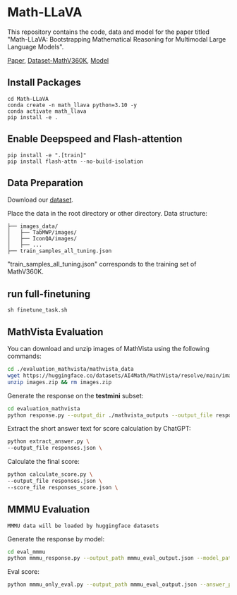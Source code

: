 # Math-LLaVA

This repository contains the code, data and model for the paper titled "Math-LLaVA: Bootstrapping Mathematical Reasoning for Multimodal Large Language Models".

[Paper](), [Dataset-MathV360K](https://huggingface.co/datasets/steven16/MathV360K/tree/main), [Model]()


## Install Packages
```
cd Math-LLaVA
conda create -n math_llava python=3.10 -y
conda activate math_llava
pip install -e .
```
## Enable Deepspeed and Flash-attention
```
pip install -e ".[train]"
pip install flash-attn --no-build-isolation
```

## Data Preparation
Download our [dataset](https://huggingface.co/datasets/steven16/MathV360K/tree/main).

Place the data in the root directory or other directory.
Data structure:
```
├── images_data/
│   ├── TabMWP/images/
│   ├── IconQA/images/
│   ├── ...
├── train_samples_all_tuning.json
```
"train_samples_all_tuning.json" corresponds to the training set of MathV360K. 

## run full-finetuning
```
sh finetune_task.sh
```

## MathVista Evaluation
You can download and unzip images of MathVista using the following commands:
```sh
cd ./evaluation_mathvista/mathvista_data
wget https://huggingface.co/datasets/AI4Math/MathVista/resolve/main/images.zip
unzip images.zip && rm images.zip
```
Generate the response on the **testmini** subset:
```sh
cd evaluation_mathvista
python response.py --output_dir ./mathvista_outputs --output_file responses.json --model_path your/model/path --model_base None \ 
```
Extract the short answer text for score calculation by ChatGPT:
```sh
python extract_answer.py \
--output_file responses.json \
```
Calculate the final score:
```sh
python calculate_score.py \
--output_file responses.json \
--score_file responses_score.json \
```

## MMMU Evaluation
```
MMMU data will be loaded by huggingface datasets
```
Generate the response by model:
```sh
cd eval_mmmu
python mmmu_response.py --output_path mmmu_eval_output.json --model_path 
```
Eval score:
```sh
python mmmu_only_eval.py --output_path mmmu_eval_output.json --answer_path ./answer_dict_val.json
```

